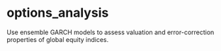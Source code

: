 # options_analysis
Use ensemble GARCH models to assess valuation and error-correction properties of global equity indices.

